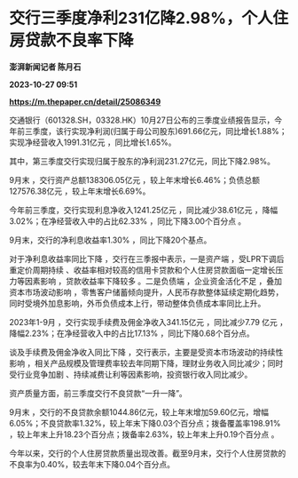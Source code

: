 # 交行三季度净利231亿降2.98%，个人住房贷款不良率下降
**澎湃新闻记者 陈月石**

**2023-10-27 09:51**

**https://m.thepaper.cn/detail/25086349**

交通银行（601328.SH，03328.HK）10月27日公布的三季度业绩报告显示，今年前三季度，该行实现净利润(归属于母公司股东)691.66亿元，同比增长1.88%；实现净经营收入1991.31亿元 ，同比增长1.65%。

其中，第三季度交行实现归属于股东的净利润231.27亿元，同比下降2.98%。

9月末 ，交行资产总额138306.05亿元 ，较上年末增长6.46%；负债总额127576.38亿元 ，较上年末增长6.69%。

今年前三季度，交行实现利息净收入1241.25亿元 ，同比减少38.61亿元 ，降幅3.02%；在净经营收入中的占比62.33% ，同比下降3.00个百分点 。

9月末，交行的净利息收益率1.30% ，同比下降20个基点。

对于净利息收益率同比下降 ，交行在三季报中表示，一是资产端 ，受LPR下调后重定价周期持续 、收益率相对较高的信用卡贷款和个人住房贷款面临一定增长压力等因素影响 ，贷款收益率下降较多 。二是负债端 ，企业资金活化不足 ，叠加资本市场波动影响 ，零售客户储蓄倾向提升，人民币存款整体延续定期化趋势，同时受境外加息影响，外币负债成本上行，带动整体负债成本率同比上升。

2023年1-9月 ，交行实现手续费及佣金净收入341.15亿元 ，同比减少7.79 亿元 ，降幅2.23%；在净经营收入中的占比17.13% ，同比下降0.68个百分点。

谈及手续费及佣金净收入同比下降 ，交行表示，主要是受资本市场波动的持续性影响 ，相关产品规模及管理费率较去年同期下降，理财业务收入同比减少；同时受行业竞争加剧 、持续减费让利等因素影响，投资银行收入同比减少。

资产质量方面，前三季度交行不良贷款“一升一降”。

9月末 ，交行的不良贷款余额1044.86亿元，较上年末增加59.60亿元，增幅6.05%；不良贷款率1.32%，较上年末下降0.03个百分点；拨备覆盖率198.91% ，较上年末上升18.23个百分点；拨备率2.63%，较上年末上升0.19个百分点 。

今年以来，交行的个人住房贷款质量出现改善。截至9月末，交行个人住房贷款的不良率为0.40%，较去年末下降0.04个百分点。